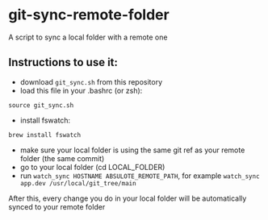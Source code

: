# git-sync-remote-folder

A script to sync a local folder with a remote one

## Instructions to use it:

- download `git_sync.sh` from this repository
- load this file in your .bashrc (or zsh): 
```
source git_sync.sh
```
- install fswatch:
```
brew install fswatch
```
- make sure your local folder is using the same git ref as your remote folder (the same commit)
- go to your local folder (cd LOCAL_FOLDER)
- run `watch_sync HOSTNAME ABSULOTE_REMOTE_PATH`, for example `watch_sync app.dev /usr/local/git_tree/main`

After this, every change you do in your local folder will be automatically synced to your remote folder

